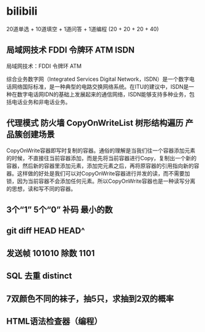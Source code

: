 # bilibili

20道单选 + 10道填空 + 1道问答 + 1道编程 (20 + 20 + 20 + 40)

## 局域网技术 FDDI 令牌环 ATM ISDN

局域网技术：FDDI 令牌环 ATM

综合业务数字网（Integrated Services Digital Network，ISDN）是一个数字电话网络国际标准，是一种典型的电路交换网络系统。在ITU的建议中，ISDN是一种在数字电话网IDN的基础上发展起来的通信网络，ISDN能够支持多种业务，包括电话业务和非电话业务。

## 代理模式 防火墙 CopyOnWriteList 树形结构遍历 产品簇创建场景

CopyOnWrite容器即写时复制的容器。通俗的理解是当我们往一个容器添加元素的时候，不直接往当前容器添加，而是先将当前容器进行Copy，复制出一个新的容器，然后新的容器里添加元素，添加完元素之后，再将原容器的引用指向新的容器。这样做的好处是我们可以对CopyOnWrite容器进行并发的读，而不需要加锁，因为当前容器不会添加任何元素。所以CopyOnWrite容器也是一种读写分离的思想，读和写不同的容器。

## 3个“1” 5个“0” 补码 最小的数

## git diff HEAD HEAD^

## 发送帧 101010 除数 1101

## SQL 去重 distinct

## 7双颜色不同的袜子，抽5只，求抽到2双的概率

## HTML语法检查器（编程）
